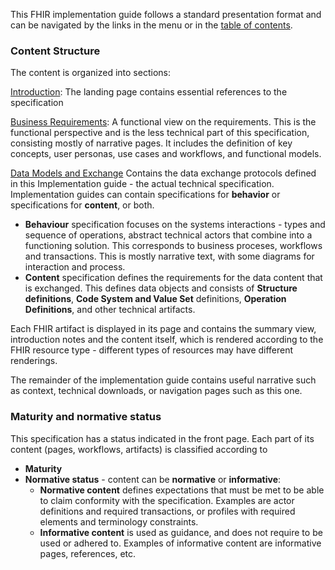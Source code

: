 This FHIR implementation guide follows a standard presentation format and can be navigated by the links in the menu or in the [table of contents](toc.html).

### Content Structure

The content is organized into sections: 

[Introduction](index.html): The landing page contains essential references to the specification

[Business Requirements](requirements.html): A functional view on the requirements. This is the functional perspective and is the less technical part of this specification, consisting mostly of narrative pages. It includes the definition of key concepts, user personas, use cases and workflows, and functional models.

[Data Models and Exchange](data_exchange) Contains the data exchange protocols defined in this Implementation guide - the actual technical specification. Implementation guides can contain specifications for **behavior** or specifications for **content**, or both. 
* **Behaviour** specification focuses on the systems interactions - types and sequence of operations, abstract technical actors that combine into a functioning solution. This corresponds to business proceses, workflows and transactions. This is mostly narrative text, with some diagrams for interaction and process.
* **Content** specification defines the requirements for the data content that is exchanged. This defines data objects and consists of **Structure definitions**, **Code System and Value Set** definitions, **Operation Definitions**, and other technical artifacts. 

Each FHIR artifact is displayed in its page and contains the summary view, introduction notes and the content itself, which is rendered according to the FHIR resource type - different types of resources may have different renderings.

The remainder of the implementation guide contains useful narrative such as context, technical downloads, or navigation pages such as this one.


### Maturity and normative status
This specification has a status indicated in the front page. Each part of its content (pages, workflows, artifacts) is classified according to
* **Maturity**
* **Normative status** - content can be **normative** or **informative**:
  * **Normative content** defines expectations that must be met to be able to claim conformity with the specification. Examples are actor definitions and required transactions, or profiles with required elements and terminology constraints.
  * **Informative content** is used as guidance, and does not require to be used or adhered to. Examples of informative content are informative pages, references, etc.

